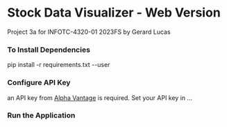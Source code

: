 # Stock Data Visualizer - Web Version

Project 3a for INFOTC-4320-01 2023FS by Gerard Lucas

### To Install Dependencies

pip install -r requirements.txt --user

### Configure API Key

an API key from [Alpha Vantage](https://www.alphavantage.co/) is required. Set your API key in ...

### Run the Application
